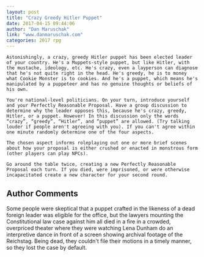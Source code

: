 ```yaml
---
layout: post
title: "Crazy Greedy Hitler Puppet"
date: 2017-04-15 09:44:06
author: "Dan Maruschak"
link: "www.danmaruschak.com"
categories: 2017 rpg
---
```

```
Astonishingly, a crazy, greedy Hitler puppet has been elected leader of your country. He's a Muppets-style puppet, but like Hitler, with the mustache, ideology, etc. He's crazy, even a layperson can diagnose that he's not quite right in the head. He's greedy, he is to money what Cookie Monster is to cookies. And he's a puppet, which means he's manipulated by a puppeteer and has no genuine thoughts or beliefs of his own.

You're national-level politicians. On your turn, introduce yourself and your Perfectly Reasonable Proposal. Have a group discussion to determine why the leader opposes this, because he's crazy, greedy, Hitler, or a puppet. However! In this discussion only the words “crazy”, “greedy”, “Hitler”, and “puppet” are allowed. (Try talking louder if people aren't agreeing with you). If you can't agree within one minute randomly determine one of the four aspects.

The chosen aspect informs roleplaying out one or more brief scenes about how your proposal is either crushed or enacted in monstrous form (other players can play NPCs).

Go around the table twice, creating a new Perfectly Reasonable Proposal each turn. If you died, were imprisoned, or were otherwise incapacitated create a new character for your second round.
```
## Author Comments 

Some people were skeptical that a puppet crafted in the likeness of a dead foreign leader was eligible for the office, but the lawyers mounting the Constitutional law case against him all died in a fire in a crowded, overpriced theater where they were watching Lena Dunham do an interpretive dance in front of a screen showing archival footage of the Reichstag. Being dead, they couldn't file their motions in a timely manner, so they lost the case by default.
